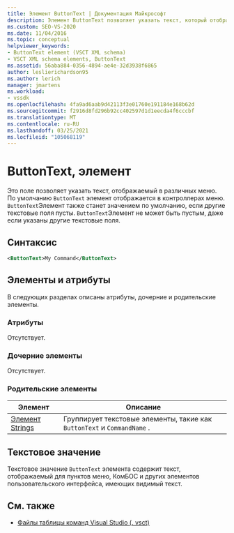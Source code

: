 ```yaml
---
title: Элемент ButtonText | Документация Майкрософт
description: Элемент ButtonText позволяет указать текст, который отображается в различных меню. Элемент ButtonText не может быть пустым, даже если указаны другие текстовые поля.
ms.custom: SEO-VS-2020
ms.date: 11/04/2016
ms.topic: conceptual
helpviewer_keywords:
- ButtonText element (VSCT XML schema)
- VSCT XML schema elements, ButtonText
ms.assetid: 56aba884-0356-4894-ae4e-32d3938f6865
author: leslierichardson95
ms.author: lerich
manager: jmartens
ms.workload:
- vssdk
ms.openlocfilehash: 4fa9ad6aab9d42113f3e01760e191184e168b62d
ms.sourcegitcommit: f2916d8fd296b92cc402597d1d1eecda4f6cccbf
ms.translationtype: MT
ms.contentlocale: ru-RU
ms.lasthandoff: 03/25/2021
ms.locfileid: "105068119"
---
```

# <a name="buttontext-element"></a>ButtonText, элемент
Это поле позволяет указать текст, отображаемый в различных меню. По умолчанию `ButtonText` элемент отображается в контроллерах меню. `ButtonText`Элемент также станет значением по умолчанию, если другие текстовые поля пусты. `ButtonText`Элемент не может быть пустым, даже если указаны другие текстовые поля.

## <a name="syntax"></a>Синтаксис

```xml
<ButtonText>My Command</ButtonText>
```

## <a name="attributes-and-elements"></a>Элементы и атрибуты
 В следующих разделах описаны атрибуты, дочерние и родительские элементы.

### <a name="attributes"></a>Атрибуты
 Отсутствует.

### <a name="child-elements"></a>Дочерние элементы
 Отсутствует.

### <a name="parent-elements"></a>Родительские элементы

|Элемент|Описание|
|-------------|-----------------|
|[Элемент Strings](../extensibility/strings-element.md)|Группирует текстовые элементы, такие как `ButtonText` и `CommandName` .|

## <a name="text-value"></a>Текстовое значение
 Текстовое значение `ButtonText` элемента содержит текст, отображаемый для пунктов меню, КомБОС и других элементов пользовательского интерфейса, имеющих видимый текст.

## <a name="see-also"></a>См. также
- [Файлы таблицы команд Visual Studio (. vsct)](../extensibility/internals/visual-studio-command-table-dot-vsct-files.md)
